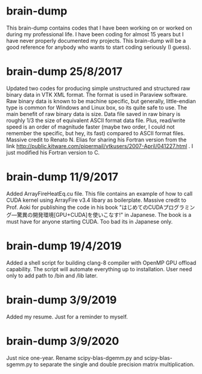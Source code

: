 # brain-dump
This brain-dump contains codes that I have been working on or worked on during my professional life. I have been coding for almost 
15 years but I have never properly documented my projects. This brain-dump will be a good reference for anybody who wants to start
coding seriously (I guess).

# brain-dump 25/8/2017
Updated two codes for producing simple unstructured and structured raw binary data in VTK XML format. The format is used in
Paraview software. Raw binary data is known to be machine specific, but generally, little-endian type is common for Windows
and Linux box, so its quite safe to use. The main benefit of raw binary data is size. Data file saved in raw binary is roughly 
1/3 the size of equivalent ASCII format data file. Plus, read/write speed is an order of magnitude faster (maybe two order, I 
could not remember the specific, but hey, its fast) compared to ASCII format files. Massive credit to Renato N. Elias
for sharing his Fortran version from the link http://public.kitware.com/pipermail/vtkusers/2007-April/041227.html . I just modified
his Fortran version to C.

# brain-dump 11/9/2017
Added ArrayFireHeatEq.cu file. This file contains an example of how to call CUDA kernel using ArrayFire v3.4 libary as boilerplate.
Massive credit to Prof. Aoki for publishing the code in his book "はじめてのCUDAプログラミング―驚異の開発環境[GPU+CUDA]を使いこなす!" 
in Japanese. The book is a must have for anyone starting CUDA. Too bad its in Japanese only. 

# brain-dump 19/4/2019
Added a shell script for building clang-8 compiler with OpenMP GPU offload capability. The script will automate everything up to installation. User need only to add path to /bin and /lib later.

# brain-dump 3/9/2019
Added my resume. Just for a reminder to myself.

# brain-dump 3/9/2020
Just nice one-year. Rename scipy-blas-dgemm.py and scipy-blas-sgemm.py to 
separate the single and double precision matrix multiplication.
